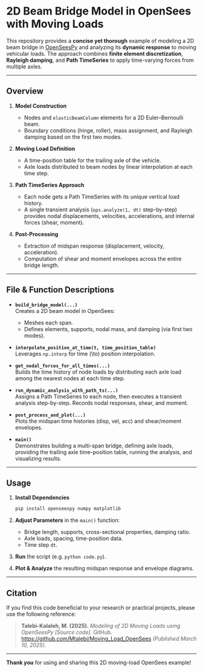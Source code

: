 # 2D Beam Bridge Model in OpenSees with Moving Loads

This repository provides a **concise yet thorough** example of modeling a 2D beam bridge in [OpenSeesPy](https://openseespydoc.readthedocs.io) and analyzing its **dynamic response** to moving vehicular loads. The approach combines **finite element discretization**, **Rayleigh damping**, and **Path TimeSeries** to apply time-varying forces from multiple axles.

---

## Overview

1. **Model Construction**  
   - Nodes and `elasticBeamColumn` elements for a 2D Euler–Bernoulli beam.
   - Boundary conditions (hinge, roller), mass assignment, and Rayleigh damping based on the first two modes.

2. **Moving Load Definition**  
   - A time-position table for the trailing axle of the vehicle.
   - Axle loads distributed to beam nodes by linear interpolation at each time step.

3. **Path TimeSeries Approach**  
   - Each node gets a Path TimeSeries with its unique vertical load history.
   - A single transient analysis (`ops.analyze(1, dt)` step-by-step) provides nodal displacements, velocities, accelerations, and internal forces (shear, moment).

4. **Post-Processing**  
   - Extraction of midspan response (displacement, velocity, acceleration).
   - Computation of shear and moment envelopes across the entire bridge length.

---

## File & Function Descriptions

- **`build_bridge_model(...)`**  
  Creates a 2D beam model in OpenSees:  
  + Meshes each span.  
  + Defines elements, supports, nodal mass, and damping (via first two modes).

- **`interpolate_position_at_time(t, time_position_table)`**  
  Leverages `np.interp` for time \(\to\) position interpolation.

- **`get_nodal_forces_for_all_times(...)`**  
  Builds the time history of node loads by distributing each axle load among the nearest nodes at each time step.

- **`run_dynamic_analysis_with_path_ts(...)`**  
  Assigns a Path TimeSeries to each node, then executes a transient analysis step-by-step. Records nodal responses, shear, and moment.

- **`post_process_and_plot(...)`**  
  Plots the midspan time histories (disp, vel, acc) and shear/moment envelopes.

- **`main()`**  
  Demonstrates building a multi-span bridge, defining axle loads, providing the trailing axle time-position table, running the analysis, and visualizing results.

---

## Usage

1. **Install Dependencies**  
   ```bash
   pip install openseespy numpy matplotlib
   ```

2. **Adjust Parameters** in the `main()` function:
   + Bridge length, supports, cross-sectional properties, damping ratio.
   + Axle loads, spacing, time-position data.
   + Time step `dt`.

3. **Run** the script (e.g. `python code.py`).

4. **Plot & Analyze** the resulting midspan response and envelope diagrams.

---

## Citation

If you find this code beneficial to your research or practical projects, please use the following reference:

> **Talebi-Kalaleh, M. (2025).** *Modeling of 2D Moving Loads using OpenSeesPy [Source code].* GitHub.  
> <https://github.com/Mtalebi/Moving_Load_OpenSees> *(Published March 10, 2025).*

---

**Thank you** for using and sharing this 2D moving-load OpenSees example!
